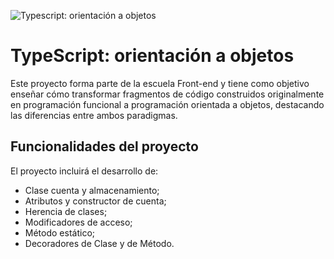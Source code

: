 ![Typescript: orientación a objetos](https://imgur.com/SwjE6uR)

# TypeScript: orientación a objetos

Este proyecto forma parte de la escuela Front-end y tiene como objetivo enseñar cómo transformar fragmentos de código construidos originalmente en programación funcional a programación orientada a objetos, destacando las diferencias entre ambos paradigmas.

## Funcionalidades del proyecto

El proyecto incluirá el desarrollo de:

- Clase cuenta y almacenamiento;
- Atributos y constructor de cuenta;
- Herencia de clases;
- Modificadores de acceso;
- Método estático;
- Decoradores de Clase y de Método.
